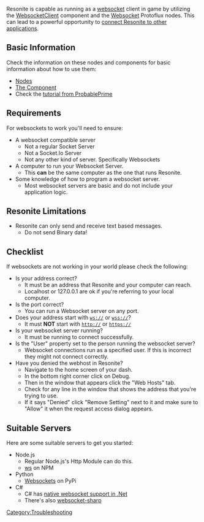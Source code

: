 <languages/> <translate> Resonite is capable as running as a
[websocket](https://en.wikipedia.org/wiki/WebSocket) client in game by
utilizing the
[WebsocketClient](Special:MyLanguage/WebsocketClient_(Component) "wikilink")
component and the [Websocket](:Category:Protoflux:Websocket "wikilink")
Protoflux nodes. This can lead to a powerful opportunity to [connect
Resonite to other
applications](Special:MyLanguage/Connecting_Resonite_to_Other_Applications "wikilink").

## Basic Information

Check the information on these nodes and components for basic
information about how to use them:

-   [Nodes](:Category:Protoflux:Websocket "wikilink")
-   [The
    Component](Special:MyLanguage/WebsocketClient_(Component) "wikilink")
-   Check the [tutorial from
    ProbablePrime](https://youtu.be/q9dqSebqlW4)

## Requirements

For websockets to work you'll need to ensure:

-   A websocket compatible server
    -   Not a regular Socket Server
    -   Not a Socket.Io Server
    -   Not any other kind of server. Specifically Websockets
-   A computer to run your Websocket Server.
    -   This **can** be the same computer as the one that runs Resonite.
-   Some knowledge of how to program a websocket server.
    -   Most websocket servers are basic and do not include your
        application logic.

## Resonite Limitations

-   Resonite can only send and receive text based messages.
    -   Do not send Binary data!

## Checklist

If websockets are not working in your world please check the following:

-   Is your address correct?
    -   It must be an address that Resonite and your computer can reach.
    -   Localhost or 127.0.0.1 are ok if you're referring to your local
        computer.
-   Is the port correct?
    -   You can run a Websocket server on any port.
-   Does your address start with [`ws://`](ws://) or [`wss://`](wss://)?
    -   It must **NOT** start with [`http://`](http://) or
        [`https://`](https://)
-   Is your websocket server running?
    -   It must be running to connect successfully.
-   Is the "User" property set to the person running the websocket
    server?
    -   Websocket connections run as a specified user. If this is
        incorrect they might not connect correctly.
-   Have you denied the webhost in Resonite?
    -   Navigate to the home screen of your dash.
    -   In the bottom right corner click on Debug.
    -   Then in the window that appears click the "Web Hosts" tab.
    -   Check for any line in the window that shows the address that
        you're trying to use.
    -   If it says "Denied" click "Remove Setting" next to it and make
        sure to "Allow" it when the request access dialog appears.

## Suitable Servers

Here are some suitable servers to get you started:

-   Node.js
    -   Regular Node.js's Http Module can do this.
    -   [ws](https://www.npmjs.com/package/ws) on NPM
-   Python
    -   [Websockets](https://pypi.org/project/websockets/) on PyPi
-   C#
    -   C# has [native websocket support in
        .Net](https://docs.microsoft.com/en-us/dotnet/api/system.net.websockets.websocket?view=net-5.0)
    -   There's also
        [websocket-sharp](https://github.com/sta/websocket-sharp)

</translate>

[Category:Troubleshooting](Category:Troubleshooting "wikilink")